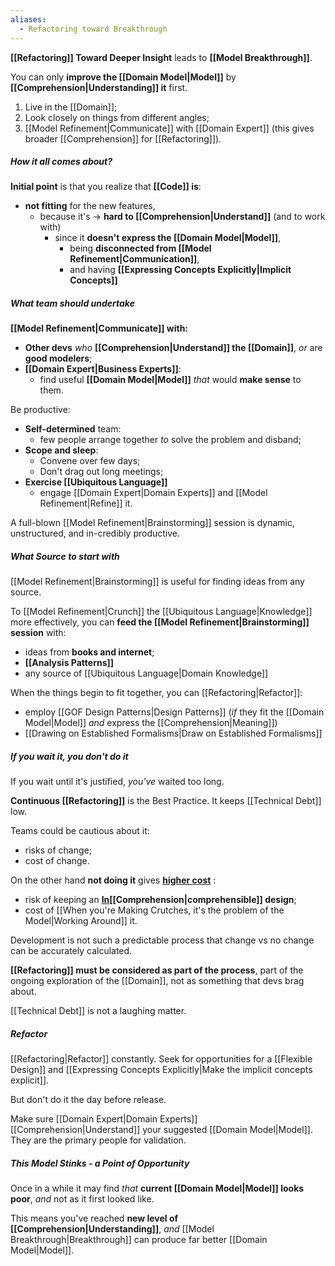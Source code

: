 ```yaml
---
aliases:
  - Refactoring toward Breakthrough
---
```

**[[Refactoring]] Toward Deeper Insight** leads to **[[Model Breakthrough]]**. 

You can only **improve the [[Domain Model|Model]]** by **[[Comprehension|Understanding]] it** first.

1. Live in the [[Domain]];
2. Look closely on things from different angles;
3. [[Model Refinement|Communicate]] with [[Domain Expert]] (this gives broader [[Comprehension]] for [[Refactoring]]).

##### How it all comes about?

**Initial point** is that you realize that **[[Code]] is**:
- **not fitting** for the new features, 
	- because it's -> **hard to [[Comprehension|Understand]]** (and to work with)
		- since it **doesn't express the [[Domain Model|Model]]**,
			- being **disconnected from [[Model Refinement|Communication]]**,
			- and having **[[Expressing Concepts Explicitly|Implicit Concepts]]**

##### What team should undertake

**[[Model Refinement|Communicate]] with:**
- **Other devs**
   *who* **[[Comprehension|Understand]] the [[Domain]]**,
   *or* are **good modelers**;
- **[[Domain Expert|Business Experts]]**:
	- find useful **[[Domain Model|Model]]**
	  *that* would **make sense** to them.

Be productive:
- **Self-determined** team:
	- few people arrange together 
	  *to* solve the problem and disband;
- **Scope and sleep**:
	- Convene over few days;
	- Don't drag out long meetings;
- **Exercise [[Ubiquitous Language]]**
	- engage [[Domain Expert|Domain Experts]] and [[Model Refinement|Refine]] it.

A full-blown [[Model Refinement|Brainstorming]] session is dynamic, unstructured, and in-credibly productive.

##### What Source to start with

[[Model Refinement|Brainstorming]] is useful for finding ideas from any source.

To [[Model Refinement|Crunch]] the [[Ubiquitous Language|Knowledge]] more effectively,
you can **feed the [[Model Refinement|Brainstorming]] session** with:
- ideas from **books and internet**;
- **[[Analysis Patterns]]**
- any source of [[Ubiquitous Language|Domain Knowledge]]

When the things begin to fit together, you can [[Refactoring|Refactor]]:
- employ [[GOF Design Patterns|Design Patterns]] 
  (*if* they fit the [[Domain Model|Model]] 
   *and* express the [[Comprehension|Meaning]])
- [[Drawing on Established Formalisms|Draw on Established Formalisms]]

##### If you wait it, you don't do it

If you wait until it's justified, 
*you've* waited too long.

**Continuous [[Refactoring]]** is the Best Practice. 
It keeps [[Technical Debt]] low.

Teams could be cautious about it:
- risks of change;
- cost of change.

On the other hand **not doing it** gives <u><b>higher cost</b></u> :
- risk of keeping an **<u><b>In</b></u>[[Comprehension|comprehensible]] design**;
- cost of [[When you're Making Crutches, it's the problem of the Model|Working Around]] it.

Development is not such a predictable process that change vs no change can be accurately calculated.

**[[Refactoring]] must be considered as part of the process**, part of the ongoing exploration of the [[Domain]], not as something that devs brag about.

[[Technical Debt]] is not a laughing matter.

##### Refactor

[[Refactoring|Refactor]] constantly.
Seek for opportunities for a [[Flexible Design]] 
and [[Expressing Concepts Explicitly|Make the implicit concepts explicit]].

But don't do it the day before release.

Make sure [[Domain Expert|Domain Experts]] [[Comprehension|Understand]] your suggested [[Domain Model|Model]]. They are the primary people for validation.

##### This Model Stinks - a Point of Opportunity

Once in a while it may find 
*that* **current [[Domain Model|Model]] looks poor**, 
*and* not as it first looked like. 

This means you've reached **new level of [[Comprehension|Understanding]]**, 
*and* [[Model Breakthrough|Breakthrough]] can produce far better [[Domain Model|Model]].
